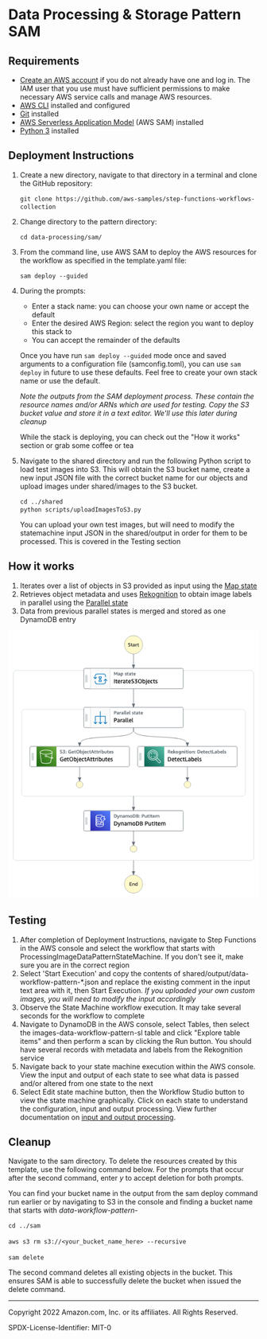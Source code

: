 # Data Processing & Storage Pattern SAM

## Requirements

* [Create an AWS account](https://portal.aws.amazon.com/gp/aws/developer/registration/index.html) if you do not already have one and log in. The IAM user that you use must have sufficient permissions to make necessary AWS service calls and manage AWS resources.
* [AWS CLI](https://docs.aws.amazon.com/cli/latest/userguide/install-cliv2.html) installed and configured
* [Git](https://git-scm.com/book/en/v2/Getting-Started-Installing-Git) installed
* [AWS Serverless Application Model](https://docs.aws.amazon.com/serverless-application-model/latest/developerguide/serverless-sam-cli-install.html) (AWS SAM) installed
* [Python 3](https://www.python.org/downloads/) installed

## Deployment Instructions

1. Create a new directory, navigate to that directory in a terminal and clone the GitHub repository:
    ``` 
    git clone https://github.com/aws-samples/step-functions-workflows-collection
    ```
1. Change directory to the pattern directory:
    ```
    cd data-processing/sam/
    ```
1. From the command line, use AWS SAM to deploy the AWS resources for the workflow as specified in the template.yaml file:
    ```
    sam deploy --guided
    ```
1. During the prompts:
    * Enter a stack name: you can choose your own name or accept the default
    * Enter the desired AWS Region: select the region you want to deploy this stack to
    * You can accept the remainder of the defaults

    Once you have run `sam deploy --guided` mode once and saved arguments to a configuration file (samconfig.toml), you can use `sam deploy` in future to use these defaults.  Feel free to create your own stack name or use the default.

    *Note the outputs from the SAM deployment process. These contain the resource names and/or ARNs which are used for testing.  Copy the S3 bucket value and store it in a text editor.  We'll use this later during cleanup*

     While the stack is deploying, you can check out the "How it works" section or grab some coffee or tea

1. Navigate to the shared directory and run the following Python script to load test images into S3.  This will obtain the S3 bucket name, create a new input JSON file with the correct bucket name for our objects and upload images under shared/images to the S3 bucket. 
   ```
   cd ../shared
   python scripts/uploadImagesToS3.py
   ```

   You can upload your own test images, but will need to modify the statemachine input JSON in the shared/output in order for them to be processed.  This is covered in the Testing section

## How it works

1. Iterates over a list of objects in S3 provided as input using the [Map state](https://docs.aws.amazon.com/step-functions/latest/dg/amazon-states-language-map-state.html)
2. Retrieves object metadata and uses [Rekognition](https://docs.aws.amazon.com/rekognition/latest/dg/what-is.html) to obtain image labels in parallel using the [Parallel state](https://docs.aws.amazon.com/step-functions/latest/dg/amazon-states-language-parallel-state.html)
3. Data from previous parallel states is merged and stored as one DynamoDB entry

![image](./resources/statemachine.png)


## Testing

1. After completion of Deployment Instructions, navigate to Step Functions in the AWS console and select the workflow that starts with ProcessingImageDataPatternStateMachine.  If you don't see it, make sure you are in the correct region
2. Select 'Start Execution' and copy the contents of shared/output/data-workflow-pattern-*.json and replace the existing comment in the input text area with it, then Start Execution.  *If you uploaded your own custom images, you will need to modify the input accordingly*
3. Observe the State Machine workflow execution.  It may take several seconds for the workflow to complete
4. Navigate to DynamoDB in the AWS console, select Tables, then select the images-data-workflow-pattern-sl table and click "Explore table items" and then perform a scan by clicking the Run button.  You should have several records with metadata and labels from the Rekognition service
5. Navigate back to your state machine execution within the AWS console.  View the input and output of each state to see what data is passed and/or altered from one state to the next  
6. Select Edit state machine button, then the Workflow Studio button to view the state machine graphically.  Click on each state to understand the configuration, input and output processing.  View further documentation on [input and output processing](https://docs.aws.amazon.com/step-functions/latest/dg/concepts-input-output-filtering.html).  
   

## Cleanup
 
Navigate to the sam directory.  To delete the resources created by this template, use the following command below.  For the prompts that occur after the second command, enter *y* to accept deletion for both prompts.

You can find your bucket name in the output from the sam deploy command run earlier or by navigating to S3 in the console and finding a bucket name that starts with *data-workflow-pattern-*

```
cd ../sam

aws s3 rm s3://<your_bucket_name_here> --recursive

sam delete
```

The second command deletes all existing objects in the bucket.  This ensures SAM is able to successfully delete the bucket when issued the delete command.  

----
Copyright 2022 Amazon.com, Inc. or its affiliates. All Rights Reserved.

SPDX-License-Identifier: MIT-0